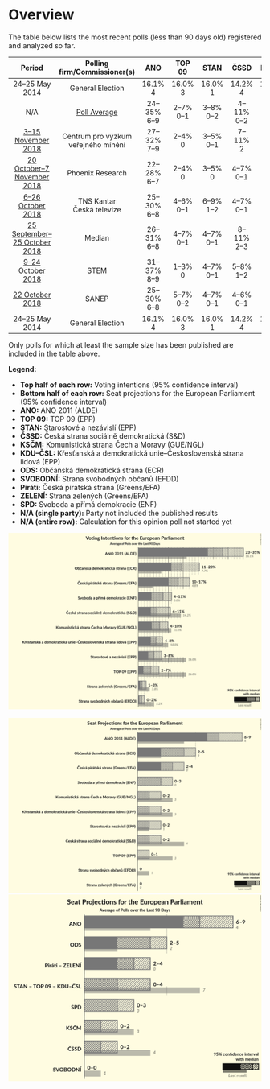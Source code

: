 # Overview

The table below lists the most recent polls (less than 90 days old) registered and analyzed so far.

| Period     | Polling firm/Commissioner(s) | ANO | TOP 09 | STAN | ČSSD | KSČM | KDU–ČSL | ODS | SVOBODNÍ | Piráti | ZELENÍ | SPD |
|:----------:|:----------------------------:|:--:|:--:|:--:|:--:|:--:|:--:|:--:|:--:|:--:|:--:|:--:|
| 24–25 May 2014 | General Election | 16.1% <br> 4 | 16.0% <br> 3 | 16.0% <br> 1 | 14.2% <br> 4 | 11.0% <br> 3 | 10.0% <br> 3 | 7.7% <br> 2 | 5.2% <br> 1 | 4.8% <br> 0 | 3.8% <br> 0 | 0.0% <br> 0 |
| N/A | [Poll Average](average.html) | 24–35% <br> 6–9 | 2–7% <br> 0–1 | 3–8% <br> 0–2 | 4–11% <br> 0–2 | 5–11% <br> 1–2 | 4–8% <br> 0–2 | 11–17% <br> 2–4 | 0–2% <br> 0 | 11–17% <br> 2–4 | 0–3% <br> 0 | 6–11% <br> 1–3 |
| [3–15 November 2018](2018-11-15-Centrumprovýzkumveřejnéhomínění.html) | Centrum pro výzkum veřejného mínění | 27–32% <br> 7–9 | 2–4% <br> 0 | 3–5% <br> 0–1 | 7–11% <br> 2 | 8–12% <br> 2–3 | 4–6% <br> 0–1 | 13–17% <br> 3–4 | N/A <br> N/A | 12–16% <br> 3–4 | 1–2% <br> 0 | 6–9% <br> 1–2 |
| [20 October–7 November 2018](2018-11-07-PhoenixResearch.html) | Phoenix Research | 22–28% <br> 6–7 | 2–4% <br> 0 | 3–5% <br> 0 | 4–7% <br> 0–1 | 4–7% <br> 0–1 | 4–7% <br> 0–1 | 13–17% <br> 3–4 | 0–1% <br> 0 | 11–15% <br> 3 | 0–1% <br> 0 | 6–10% <br> 2 |
| [6–26 October 2018](2018-10-26-TNSKantar.html) | TNS Kantar <br> Česká televize | 25–30% <br> 6–8 | 4–6% <br> 0–1 | 6–9% <br> 1–2 | 4–7% <br> 0–1 | 5–8% <br> 1–2 | 5–7% <br> 0–2 | 12–16% <br> 3–4 | N/A <br> N/A | 14–18% <br> 3–5 | 1–3% <br> 0 | 6–9% <br> 1–2 |
| [25 September–25 October 2018](2018-10-25-Median.html) | Median | 26–31% <br> 6–8 | 4–7% <br> 0–1 | 4–7% <br> 0–1 | 8–11% <br> 2–3 | 7–10% <br> 1–2 | 4–6% <br> 0–1 | 10–14% <br> 2–3 | 1–2% <br> 0 | 10–14% <br> 2–3 | 1–2% <br> 0 | 7–11% <br> 2–3 |
| [9–24 October 2018](2018-10-24-STEM.html) | STEM | 31–37% <br> 8–9 | 1–3% <br> 0 | 4–7% <br> 0–1 | 5–8% <br> 1–2 | 6–9% <br> 1–2 | 5–8% <br> 0–2 | 11–15% <br> 2–4 | 0–1% <br> 0 | 11–15% <br> 2–4 | 1–2% <br> 0 | 8–12% <br> 2–3 |
| [22 October 2018](2018-10-22-SANEP.html) | SANEP | 25–30% <br> 6–8 | 5–7% <br> 0–2 | 4–7% <br> 0–1 | 4–6% <br> 0–1 | 5–8% <br> 1–2 | 4–7% <br> 0–1 | 14–18% <br> 3–5 | N/A <br> N/A | 13–17% <br> 3–4 | N/A <br> N/A | 8–11% <br> 2–3 |
| 24–25 May 2014 | General Election | 16.1% <br> 4 | 16.0% <br> 3 | 16.0% <br> 1 | 14.2% <br> 4 | 11.0% <br> 3 | 10.0% <br> 3 | 7.7% <br> 2 | 5.2% <br> 1 | 4.8% <br> 0 | 3.8% <br> 0 | 0.0% <br> 0 |

Only polls for which at least the sample size has been published are included in the table above.

**Legend:**
+ **Top half of each row:** Voting intentions (95% confidence interval)
+ **Bottom half of each row:** Seat projections for the European Parliament (95% confidence interval)
+ **ANO:** ANO 2011 (ALDE)
+ **TOP 09:** TOP 09 (EPP)
+ **STAN:** Starostové a nezávislí (EPP)
+ **ČSSD:** Česká strana sociálně demokratická (S&D)
+ **KSČM:** Komunistická strana Čech a Moravy (GUE/NGL)
+ **KDU–ČSL:** Křesťanská a demokratická unie–Československá strana lidová (EPP)
+ **ODS:** Občanská demokratická strana (ECR)
+ **SVOBODNÍ:** Strana svobodných občanů (EFDD)
+ **Piráti:** Česká pirátská strana (Greens/EFA)
+ **ZELENÍ:** Strana zelených (Greens/EFA)
+ **SPD:** Svoboda a přímá demokracie (ENF)
+ **N/A (single party):** Party not included the published results
+ **N/A (entire row):** Calculation for this opinion poll not started yet


![Graph with voting intentions not yet produced](average.png "Voting Intentions")

![Graph with seats not yet produced](average-seats.png "Seats")
![Graph with coalitions seats not yet produced](average-coalitions-seats.png "Coalitions Seats")
